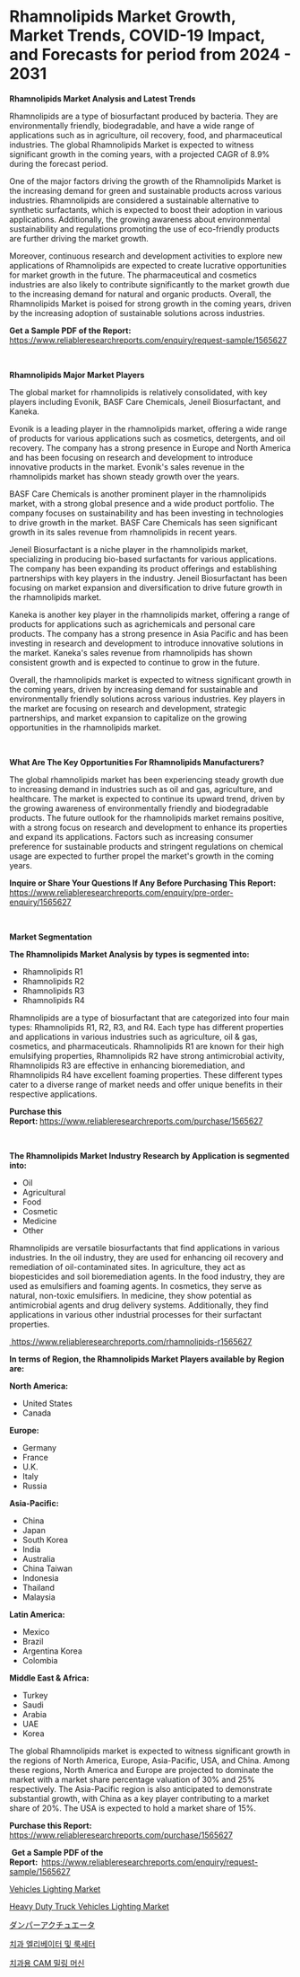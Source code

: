 <p><h1>Rhamnolipids Market Growth, Market Trends, COVID-19 Impact, and Forecasts for period from 2024 - 2031</h1></p><p><strong>Rhamnolipids Market Analysis and Latest Trends</strong></p>
<p><p>Rhamnolipids are a type of biosurfactant produced by bacteria. They are environmentally friendly, biodegradable, and have a wide range of applications such as in agriculture, oil recovery, food, and pharmaceutical industries. The global Rhamnolipids Market is expected to witness significant growth in the coming years, with a projected CAGR of 8.9% during the forecast period.</p><p>One of the major factors driving the growth of the Rhamnolipids Market is the increasing demand for green and sustainable products across various industries. Rhamnolipids are considered a sustainable alternative to synthetic surfactants, which is expected to boost their adoption in various applications. Additionally, the growing awareness about environmental sustainability and regulations promoting the use of eco-friendly products are further driving the market growth.</p><p>Moreover, continuous research and development activities to explore new applications of Rhamnolipids are expected to create lucrative opportunities for market growth in the future. The pharmaceutical and cosmetics industries are also likely to contribute significantly to the market growth due to the increasing demand for natural and organic products. Overall, the Rhamnolipids Market is poised for strong growth in the coming years, driven by the increasing adoption of sustainable solutions across industries.</p></p>
<p><strong>Get a Sample PDF of the Report:&nbsp;</strong> <a href="https://www.reliableresearchreports.com/enquiry/request-sample/1565627">https://www.reliableresearchreports.com/enquiry/request-sample/1565627</a></p>
<p>&nbsp;</p>
<p><strong>Rhamnolipids Major Market Players</strong></p>
<p><p>The global market for rhamnolipids is relatively consolidated, with key players including Evonik, BASF Care Chemicals, Jeneil Biosurfactant, and Kaneka. </p><p>Evonik is a leading player in the rhamnolipids market, offering a wide range of products for various applications such as cosmetics, detergents, and oil recovery. The company has a strong presence in Europe and North America and has been focusing on research and development to introduce innovative products in the market. Evonik's sales revenue in the rhamnolipids market has shown steady growth over the years.</p><p>BASF Care Chemicals is another prominent player in the rhamnolipids market, with a strong global presence and a wide product portfolio. The company focuses on sustainability and has been investing in technologies to drive growth in the market. BASF Care Chemicals has seen significant growth in its sales revenue from rhamnolipids in recent years.</p><p>Jeneil Biosurfactant is a niche player in the rhamnolipids market, specializing in producing bio-based surfactants for various applications. The company has been expanding its product offerings and establishing partnerships with key players in the industry. Jeneil Biosurfactant has been focusing on market expansion and diversification to drive future growth in the rhamnolipids market.</p><p>Kaneka is another key player in the rhamnolipids market, offering a range of products for applications such as agrichemicals and personal care products. The company has a strong presence in Asia Pacific and has been investing in research and development to introduce innovative solutions in the market. Kaneka's sales revenue from rhamnolipids has shown consistent growth and is expected to continue to grow in the future. </p><p>Overall, the rhamnolipids market is expected to witness significant growth in the coming years, driven by increasing demand for sustainable and environmentally friendly solutions across various industries. Key players in the market are focusing on research and development, strategic partnerships, and market expansion to capitalize on the growing opportunities in the rhamnolipids market.</p></p>
<p>&nbsp;</p>
<p><strong>What Are The Key Opportunities For Rhamnolipids Manufacturers?</strong></p>
<p><p>The global rhamnolipids market has been experiencing steady growth due to increasing demand in industries such as oil and gas, agriculture, and healthcare. The market is expected to continue its upward trend, driven by the growing awareness of environmentally friendly and biodegradable products. The future outlook for the rhamnolipids market remains positive, with a strong focus on research and development to enhance its properties and expand its applications. Factors such as increasing consumer preference for sustainable products and stringent regulations on chemical usage are expected to further propel the market's growth in the coming years.</p></p>
<p><strong>Inquire or Share Your Questions If Any Before Purchasing This Report:</strong> <a href="https://www.reliableresearchreports.com/enquiry/pre-order-enquiry/1565627">https://www.reliableresearchreports.com/enquiry/pre-order-enquiry/1565627</a></p>
<p>&nbsp;</p>
<p><strong>Market Segmentation</strong></p>
<p><strong>The Rhamnolipids Market Analysis by types is segmented into:</strong></p>
<p><ul><li>Rhamnolipids R1</li><li>Rhamnolipids R2</li><li>Rhamnolipids R3</li><li>Rhamnolipids R4</li></ul></p>
<p><p>Rhamnolipids are a type of biosurfactant that are categorized into four main types: Rhamnolipids R1, R2, R3, and R4. Each type has different properties and applications in various industries such as agriculture, oil & gas, cosmetics, and pharmaceuticals. Rhamnolipids R1 are known for their high emulsifying properties, Rhamnolipids R2 have strong antimicrobial activity, Rhamnolipids R3 are effective in enhancing bioremediation, and Rhamnolipids R4 have excellent foaming properties. These different types cater to a diverse range of market needs and offer unique benefits in their respective applications.</p></p>
<p><strong>Purchase this Report:&nbsp;</strong><a href="https://www.reliableresearchreports.com/purchase/1565627">https://www.reliableresearchreports.com/purchase/1565627</a></p>
<p>&nbsp;</p>
<p><strong>The Rhamnolipids Market Industry Research by Application is segmented into:</strong></p>
<p><ul><li>Oil</li><li>Agricultural</li><li>Food</li><li>Cosmetic</li><li>Medicine</li><li>Other</li></ul></p>
<p><p>Rhamnolipids are versatile biosurfactants that find applications in various industries. In the oil industry, they are used for enhancing oil recovery and remediation of oil-contaminated sites. In agriculture, they act as biopesticides and soil bioremediation agents. In the food industry, they are used as emulsifiers and foaming agents. In cosmetics, they serve as natural, non-toxic emulsifiers. In medicine, they show potential as antimicrobial agents and drug delivery systems. Additionally, they find applications in various other industrial processes for their surfactant properties.</p></p>
<p><a href="https://www.reliableresearchreports.com/rhamnolipids-r1565627">&nbsp;https://www.reliableresearchreports.com/rhamnolipids-r1565627</a></p>
<p><strong>In terms of Region, the Rhamnolipids Market Players available by Region are:</strong></p>
<p>
    <p> <strong> North America: </strong>
        <ul>
            <li>United States</li>
            <li>Canada</li>
        </ul>
        </p> 
    <p> <strong> Europe: </strong>
        <ul>
            <li>Germany</li>
            <li>France</li>
            <li>U.K.</li>
            <li>Italy</li>
            <li>Russia</li>
        </ul>
        </p> 
    <p> <strong> Asia-Pacific: </strong>
        <ul>
            <li>China</li>
            <li>Japan</li>
            <li>South Korea</li>
            <li>India</li>
            <li>Australia</li>
            <li>China Taiwan</li>
            <li>Indonesia</li>
            <li>Thailand</li>
            <li>Malaysia</li>
        </ul>
        </p> 
    <p> <strong> Latin America: </strong>
        <ul>
            <li>Mexico</li>
            <li>Brazil</li>
            <li>Argentina Korea</li>
            <li>Colombia</li>
        </ul>
        </p> 
    <p> <strong> Middle East & Africa: </strong>
        <ul>
            <li>Turkey</li>
            <li>Saudi</li>
            <li>Arabia</li>
            <li>UAE</li>
            <li>Korea</li>
        </ul>
    </p>
    </p>
<p><p>The global Rhamnolipids market is expected to witness significant growth in the regions of North America, Europe, Asia-Pacific, USA, and China. Among these regions, North America and Europe are projected to dominate the market with a market share percentage valuation of 30% and 25% respectively. The Asia-Pacific region is also anticipated to demonstrate substantial growth, with China as a key player contributing to a market share of 20%. The USA is expected to hold a market share of 15%.</p></p>
<p><strong>Purchase this Report: </strong><a href="https://www.reliableresearchreports.com/purchase/1565627">https://www.reliableresearchreports.com/purchase/1565627</a></p>
<p>&nbsp;<strong>Get a Sample PDF of the Report:&nbsp;&nbsp;</strong><a href="https://www.reliableresearchreports.com/enquiry/request-sample/1565627">https://www.reliableresearchreports.com/enquiry/request-sample/1565627</a></p>
<p><strong></strong></p>
<p><p><a href="https://github.com/jodemen/Market-Research-Report-List-3/blob/main/vehicles-lighting-market.md">Vehicles Lighting Market</a></p><p><a href="https://github.com/RyleeBauch2023/Market-Research-Report-List-1/blob/main/heavy-duty-truck-vehicles-lighting-market.md">Heavy Duty Truck Vehicles Lighting Market</a></p><p><a href="https://github.com/DayanaRunolfsdottir/Market-Research-Report-List-1/blob/main/2769823129931.md">ダンパーアクチュエータ</a></p><p><a href="https://github.com/alfitoms13/Market-Research-Report-List-1/blob/main/4010523117735.md">치과 엘리베이터 및 룩세터</a></p><p><a href="https://github.com/erwindropdead54/Market-Research-Report-List-1/blob/main/2007307117734.md">치과용 CAM 밀링 머신</a></p></p>
